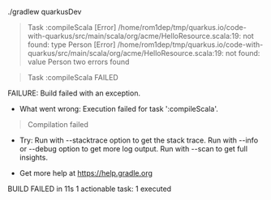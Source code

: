 ./gradlew quarkusDev

> Task :compileScala
[Error] /home/rom1dep/tmp/quarkus.io/code-with-quarkus/src/main/scala/org/acme/HelloResource.scala:19: not found: type Person
[Error] /home/rom1dep/tmp/quarkus.io/code-with-quarkus/src/main/scala/org/acme/HelloResource.scala:19: not found: value Person
two errors found

> Task :compileScala FAILED

FAILURE: Build failed with an exception.

* What went wrong:
Execution failed for task ':compileScala'.
> Compilation failed

* Try:
Run with --stacktrace option to get the stack trace. Run with --info or --debug option to get more log output. Run with --scan to get full insights.

* Get more help at https://help.gradle.org

BUILD FAILED in 11s
1 actionable task: 1 executed
